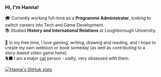 <!-- Level 1: Simple bio and stats -->

### Hi, I'm Hanna! 

🎓 Currently working full-time as a **Programme Administrator**, looking to switch careers into Tech and Game Development.<br/> 
📚 Studied **History and International Relations** at Loughborough University.<br/>  
🌸 In my free time, I love gaming, writing, drawing and reading, and I hope to create my own webtoon or book someday (as well as contributing to a story-based video game hehe).<br/> 
🐈‍⬛ I am a major [cat](https://youtu.be/7wEOkT9-AeQ?si=jDD7CZ8c7huovdB1) person - sadly, very obsessed with them.<br/>  

<!-- Github stats from https://github.com/anuraghazra/github-readme-stats -->
[![Hanna's GitHub stats](https://github-readme-stats.vercel.app/api?username=kirbyoid)](https://github.com/kirbyoid/github-readme-stats) 
